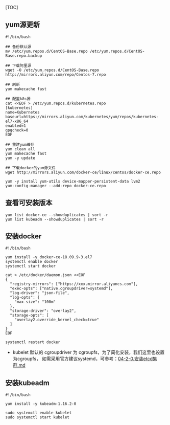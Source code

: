 [TOC]

## yum源更新
```
#!/bin/bash

## 备份默认源
mv /etc/yum.repos.d/CentOS-Base.repo /etc/yum.repos.d/CentOS-Base.repo.backup

## 下载阿里源
wget -O /etc/yum.repos.d/CentOS-Base.repo http://mirrors.aliyun.com/repo/Centos-7.repo

## 刷新
yum makecache fast

## 配置k8s源
cat <<EOF > /etc/yum.repos.d/kubernetes.repo
[kubernetes]
name=Kubernetes
baseurl=https://mirrors.aliyun.com/kubernetes/yum/repos/kubernetes-el7-x86_64
enabled=1
gpgcheck=0
EOF

## 重建yum缓存
yum clean all
yum makecache fast
yum -y update

## 下载docker的yum源文件
wget http://mirrors.aliyun.com/docker-ce/linux/centos/docker-ce.repo

yum -y install yum-utils device-mapper-persistent-data lvm2
yum-config-manager --add-repo docker-ce.repo
```

## 查看可安装版本
```
yum list docker-ce --showduplicates | sort -r
yum list kubeadm --showduplicates | sort -r
```

## 安装docker
```
#!/bin/bash

yum install -y docker-ce-18.09.9-3.el7
systemctl enable docker
systemctl start docker

cat > /etc/docker/daemon.json <<EOF
{
  "registry-mirrors": ["https://xxx.mirror.aliyuncs.com"],
  "exec-opts": ["native.cgroupdriver=systemd"],
  "log-driver": "json-file",
  "log-opts": {
    "max-size": "100m"
  },
  "storage-driver": "overlay2",
  "storage-opts": [
    "overlay2.override_kernel_check=true"
  ]
}
EOF

systemctl restart docker
```

+ kubelet 默认的 cgroupdriver 为 cgroupfs，为了简化安装，我们这里也设置为cgroupfs， 如需采用官方建议systemd，可参考：[04-2-0.安装etcd集群.md](https://github.com/wanilyer/kubeadm/blob/master/04-2-0.安装etcd集群.md)

## 安装kubeadm
```
#!/bin/bash

yum install -y kubeadm-1.16.2-0

sudo systemctl enable kubelet 
sudo systemctl start kubelet
```




